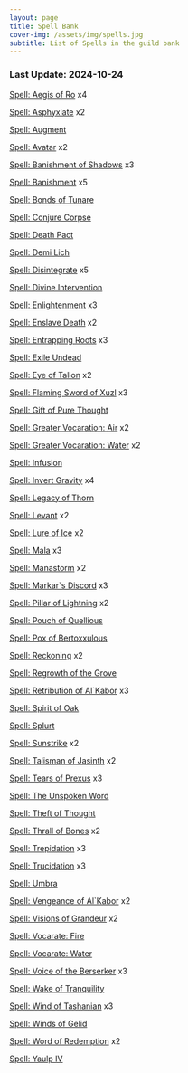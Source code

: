 ```yaml
---
layout: page
title: Spell Bank
cover-img: /assets/img/spells.jpg
subtitle: List of Spells in the guild bank
---
```


### Last Update: 2024-10-24

[Spell: Aegis of Ro](https://www.pqdi.cc/item/15863) x4

[Spell: Asphyxiate](https://www.pqdi.cc/item/19402) x2

[Spell: Augment](https://www.pqdi.cc/item/19416)

[Spell: Avatar](https://www.pqdi.cc/item/19292) x2

[Spell: Banishment of Shadows](https://www.pqdi.cc/item/19228) x3

[Spell: Banishment](https://www.pqdi.cc/item/19262) x5

[Spell: Bonds of Tunare](https://www.pqdi.cc/item/19419)

[Spell: Conjure Corpse](https://www.pqdi.cc/item/19307)

[Spell: Death Pact](https://www.pqdi.cc/item/19203)

[Spell: Demi Lich](https://www.pqdi.cc/item/19314)

[Spell: Disintegrate](https://www.pqdi.cc/item/19415) x5

[Spell: Divine Intervention](https://www.pqdi.cc/item/19230)

[Spell: Enlightenment](https://www.pqdi.cc/item/19396) x3

[Spell: Enslave Death](https://www.pqdi.cc/item/19313) x2

[Spell: Entrapping Roots](https://www.pqdi.cc/item/19263) x3

[Spell: Exile Undead](https://www.pqdi.cc/item/19214)

[Spell: Eye of Tallon](https://www.pqdi.cc/item/19411) x2

[Spell: Flaming Sword of Xuzl](https://www.pqdi.cc/item/19344) x3

[Spell: Gift of Pure Thought](https://www.pqdi.cc/item/19401)

[Spell: Greater Vocaration: Air](https://www.pqdi.cc/item/19371) x2

[Spell: Greater Vocaration: Water](https://www.pqdi.cc/item/19372) x2

[Spell: Infusion](https://www.pqdi.cc/item/19424)

[Spell: Invert Gravity](https://www.pqdi.cc/item/19341) x4

[Spell: Legacy of Thorn](https://www.pqdi.cc/item/19259)

[Spell: Levant](https://www.pqdi.cc/item/19303) x2

[Spell: Lure of Ice](https://www.pqdi.cc/item/19422) x2

[Spell: Mala](https://www.pqdi.cc/item/19418) x3

[Spell: Manastorm](https://www.pqdi.cc/item/19370) x2

[Spell: Markar`s Discord](https://www.pqdi.cc/item/19331) x3

[Spell: Pillar of Lightning](https://www.pqdi.cc/item/19326) x2

[Spell: Pouch of Quellious](https://www.pqdi.cc/item/19361)

[Spell: Pox of Bertoxxulous](https://www.pqdi.cc/item/19288)

[Spell: Reckoning](https://www.pqdi.cc/item/19212) x2

[Spell: Regrowth of the Grove](https://www.pqdi.cc/item/19256)

[Spell: Retribution of Al`Kabor](https://www.pqdi.cc/item/19332) x3

[Spell: Spirit of Oak](https://www.pqdi.cc/item/19258)

[Spell: Splurt](https://www.pqdi.cc/item/19294)

[Spell: Sunstrike](https://www.pqdi.cc/item/19345) x2

[Spell: Talisman of Jasinth](https://www.pqdi.cc/item/19264) x2

[Spell: Tears of Prexus](https://www.pqdi.cc/item/19339) x3

[Spell: The Unspoken Word](https://www.pqdi.cc/item/19225)

[Spell: Theft of Thought](https://www.pqdi.cc/item/19374)

[Spell: Thrall of Bones](https://www.pqdi.cc/item/19299) x2

[Spell: Trepidation](https://www.pqdi.cc/item/19220) x3

[Spell: Trucidation](https://www.pqdi.cc/item/19425) x3

[Spell: Umbra](https://www.pqdi.cc/item/19393)

[Spell: Vengeance of Al`Kabor](https://www.pqdi.cc/item/19342) x2

[Spell: Visions of Grandeur](https://www.pqdi.cc/item/19407) x2

[Spell: Vocarate: Fire](https://www.pqdi.cc/item/19355)

[Spell: Vocarate: Water](https://www.pqdi.cc/item/19362)

[Spell: Voice of the Berserker](https://www.pqdi.cc/item/19290) x3

[Spell: Wake of Tranquility](https://www.pqdi.cc/item/19215)

[Spell: Wind of Tashanian](https://www.pqdi.cc/item/19405) x3

[Spell: Winds of Gelid](https://www.pqdi.cc/item/19343)

[Spell: Word of Redemption](https://www.pqdi.cc/item/19229) x2

[Spell: Yaulp IV](https://www.pqdi.cc/item/19209)

